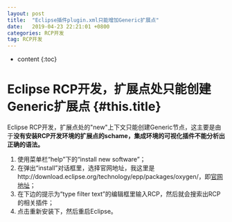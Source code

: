 ```yaml
---
layout: post
title:  "Eclipse插件plugin.xml只能增加Generic扩展点"
date:   2019-04-23 22:21:01 +0800
categories: RCP开发
tag: RCP开发
---
```



* content
{:toc}


Eclipse RCP开发，扩展点处只能创建Generic扩展点			{#this.title}
====================================
Eclipse RCP开发，扩展点处的"new"上下文只能创建Generic节点，这主要是由于**没有安装RCP开发环境的扩展点的schame，集成环境的可视化插件不能分析出正确的语法。**

1. 使用菜单栏“help”下的“install new software”；
2. 在弹出“install”对话框里，选择官网地址，我这里是http://download.eclipse.org/technology/epp/packages/oxygen/，即[官网地址](http://download.eclipse.org/technology/epp/packages/oxygen/)；
3. 在下边的提示为“type filter text”的编辑框里输入RCP，然后就会搜索出RCP的相关插件；
4. 点击重新安装下，然后重启Eclipse。